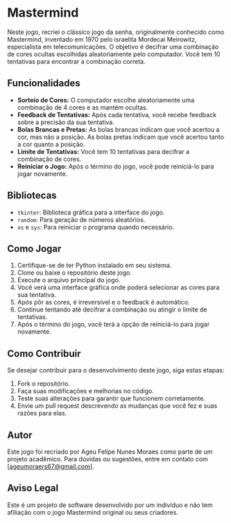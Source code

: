 # Mastermind

Neste jogo, recriei o clássico jogo da senha, originalmente conhecido como Mastermind, inventado em 1970 pelo israelita Mordecai Meirowitz, especialista em telecomunicações. O objetivo é decifrar uma combinação de cores ocultas escolhidas aleatoriamente pelo computador. Você tem 10 tentativas para encontrar a combinação correta.

## Funcionalidades

- **Sorteio de Cores:** O computador escolhe aleatoriamente uma combinação de 4 cores e as mantém ocultas.
- **Feedback de Tentativas:** Após cada tentativa, você recebe feedback sobre a precisão da sua tentativa.
- **Bolas Brancas e Pretas:** As bolas brancas indicam que você acertou a cor, mas não a posição. As bolas pretas indicam que você acertou tanto a cor quanto a posição.
- **Limite de Tentativas:** Você tem 10 tentativas para decifrar a combinação de cores.
- **Reiniciar o Jogo:** Após o término do jogo, você pode reiniciá-lo para jogar novamente.

## Bibliotecas

- `tkinter`: Biblioteca gráfica para a interface do jogo.
- `random`: Para geração de números aleatórios.
- `os` e `sys`: Para reiniciar o programa quando necessário.

## Como Jogar

1. Certifique-se de ter Python instalado em seu sistema.
2. Clone ou baixe o repositório deste jogo.
3. Execute o arquivo principal do jogo.
4. Você verá uma interface gráfica onde poderá selecionar as cores para sua tentativa.
5. Após pôr as cores, é irreversível e o feedback é automático.
6. Continue tentando até decifrar a combinação ou atingir o limite de tentativas.
7. Após o término do jogo, você terá a opção de reiniciá-lo para jogar novamente.

## Como Contribuir

Se desejar contribuir para o desenvolvimento deste jogo, siga estas etapas:

1. Fork o repositório.
2. Faça suas modificações e melhorias no código.
3. Teste suas alterações para garantir que funcionem corretamente.
4. Envie um pull request descrevendo as mudanças que você fez e suas razões para elas.

## Autor

Este jogo foi recriado por Ageu Felipe Nunes Moraes como parte de um projeto acadêmico. Para dúvidas ou sugestões, entre em contato com [ageumoraers67@gmail.com].

## Aviso Legal

Este é um projeto de software desenvolvido por um indivíduo e não tem afiliação com o jogo Mastermind original ou seus criadores.
